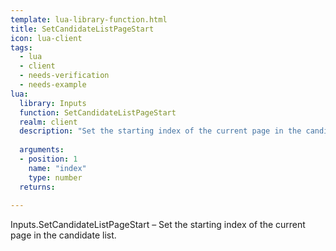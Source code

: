 ```yaml
---
template: lua-library-function.html
title: SetCandidateListPageStart
icon: lua-client
tags:
  - lua
  - client
  - needs-verification
  - needs-example
lua:
  library: Inputs
  function: SetCandidateListPageStart
  realm: client
  description: "Set the starting index of the current page in the candidate list."
  
  arguments:
  - position: 1
    name: "index"
    type: number
  returns:
    
---
```


<div class="lua__search__keywords">
Inputs.SetCandidateListPageStart &#x2013; Set the starting index of the current page in the candidate list.
</div>
